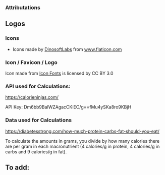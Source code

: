 ### Attributations

## Logos

### Icons
-   <div>Icons made by <a href="https://www.flaticon.com/authors/dinosoftlabs" title="DinosoftLabs">DinosoftLabs</a> from <a href="https://www.flaticon.com/" title="Flaticon">www.flaticon.com</a></div>

### Icon / Favicon / Logo
<div>Icon made from <a href="http://www.onlinewebfonts.com/icon">Icon Fonts</a> is licensed by CC BY 3.0</div>

### API used for Calculations:

https://calorieninjas.com/

API Key: Dm6bb9BalWZAgacCKiEC/g==fMu4ySKa8ro9KBjH

### Data used for Calculations

https://diabetesstrong.com/how-much-protein-carbs-fat-should-you-eat/

To calculate the amounts in grams, you divide by how many calories there are per gram in each macronutrient (4 calories/g in protein, 4 calories/g in carbs and 9 calories/g in fat).


## To add:
